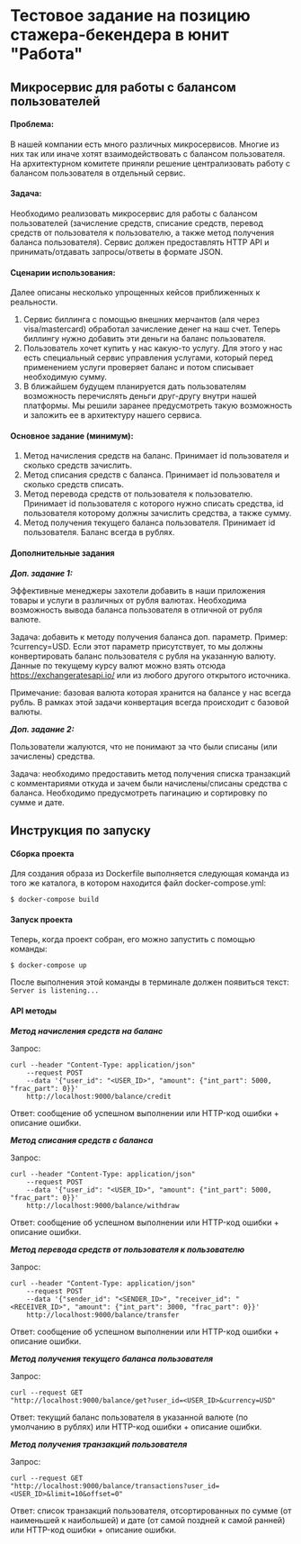 # Тестовое задание на позицию стажера-бекендера в юнит "Работа"

## Микросервис для работы с балансом пользователей

#### Проблема:

В нашей компании есть много различных микросервисов. Многие из них так или иначе хотят взаимодействовать с балансом пользователя. На архитектурном комитете приняли решение централизовать работу с балансом пользователя в отдельный сервис.

#### Задача:

Необходимо реализовать микросервис для работы с балансом пользователей (зачисление средств, списание средств, перевод средств от пользователя к пользователю, а также метод получения баланса пользователя). Сервис должен предоставлять HTTP API и принимать/отдавать запросы/ответы в формате JSON.

#### Сценарии использования:

Далее описаны несколько упрощенных кейсов приближенных к реальности.

1. Сервис биллинга с помощью внешних мерчантов (аля через visa/mastercard) обработал зачисление денег на наш счет. Теперь биллингу нужно добавить эти деньги на баланс пользователя.
2. Пользователь хочет купить у нас какую-то услугу. Для этого у нас есть специальный сервис управления услугами, который перед применением услуги проверяет баланс и потом списывает необходимую сумму.
3. В ближайшем будущем планируется дать пользователям возможность перечислять деньги друг-другу внутри нашей платформы. Мы решили заранее предусмотреть такую возможность и заложить ее в архитектуру нашего сервиса.

#### Основное задание (минимум):

1. Метод начисления средств на баланс. Принимает id пользователя и сколько средств зачислить.
2. Метод списания средств с баланса. Принимает id пользователя и сколько средств списать.
3. Метод перевода средств от пользователя к пользователю. Принимает id пользователя с которого нужно списать средства, id пользователя которому должны зачислить средства, а также сумму.
4. Метод получения текущего баланса пользователя. Принимает id пользователя. Баланс всегда в рублях.

#### Дополнительные задания

***Доп. задание 1:***

Эффективные менеджеры захотели добавить в наши приложения товары и услуги в различных от рубля валютах. Необходима возможность вывода баланса пользователя в отличной от рубля валюте.

Задача: добавить к методу получения баланса доп. параметр. Пример: ?currency=USD. Если этот параметр присутствует, то мы должны конвертировать баланс пользователя с рубля на указанную валюту. Данные по текущему курсу валют можно взять отсюда <https://exchangeratesapi.io/> или из любого другого открытого источника.

Примечание: базовая валюта которая хранится на балансе у нас всегда рубль. В рамках этой задачи конвертация всегда происходит с базовой валюты.

***Доп. задание 2:***

Пользователи жалуются, что не понимают за что были списаны (или зачислены) средства.

Задача: необходимо предоставить метод получения списка транзакций с комментариями откуда и зачем были начислены/списаны средства с баланса. Необходимо предусмотреть пагинацию и сортировку по сумме и дате.


## Инструкция по запуску

#### Сборка проекта

Для создания образа из Dockerfile выполняется следующая команда из того же каталога, в котором находится файл docker-compose.yml:

`$ docker-compose build`


#### Запуск проекта

Теперь, когда проект собран, его можно запустить с помощью команды:

`$ docker-compose up`

После выполнения этой команды в терминале должен появиться текст: `Server is listening...`

#### API методы 

***Метод начисления средств на баланс***

Запрос:

```
curl --header "Content-Type: application/json"
    --request POST
    --data '{"user_id": "<USER_ID>", "amount": {"int_part": 5000, "frac_part": 0}}'   
    http://localhost:9000/balance/credit
```

Ответ: сообщение об успешном выполнении или HTTP-код ошибки + описание ошибки.

***Метод списания средств с баланса***

Запрос:

```
curl --header "Content-Type: application/json"   
    --request POST   
    --data '{"user_id": "<USER_ID>", "amount": {"int_part": 5000, "frac_part": 0}}'   
    http://localhost:9000/balance/withdraw
```

Ответ: сообщение об успешном выполнении или HTTP-код ошибки + описание ошибки.

***Метод перевода средств от пользователя к пользователю***

Запрос:

```
curl --header "Content-Type: application/json"   
    --request POST   
    --data '{"sender_id": "<SENDER_ID>", "receiver_id": "<RECEIVER_ID>", "amount": {"int_part": 3000, "frac_part": 0}}'   
    http://localhost:9000/balance/transfer
```

Ответ: сообщение об успешном выполнении или HTTP-код ошибки + описание ошибки.

***Метод получения текущего баланса пользователя***

Запрос:

```
curl --request GET  
"http://localhost:9000/balance/get?user_id=<USER_ID>&currency=USD"
```

Ответ: текущий баланс пользователя в указанной валюте (по умолчанию в рублях) или HTTP-код ошибки + описание ошибки.

***Метод получения транзакций пользователя***

Запрос:

```
curl --request GET  
"http://localhost:9000/balance/transactions?user_id=<USER_ID>&limit=10&offset=0"
```

Ответ: список транзакций пользователя, отсортированных по сумме (от наименьшей к наибольшей) и дате (от самой поздней к самой ранней) или HTTP-код ошибки + описание ошибки.